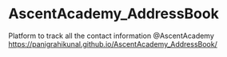 # AscentAcademy_AddressBook
Platform to track all the contact information @AscentAcademy
https://panigrahikunal.github.io/AscentAcademy_AddressBook/
